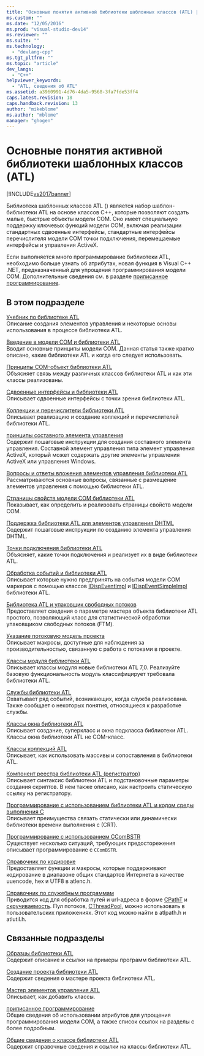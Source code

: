 ```yaml
---
title: "Основные понятия активной библиотеки шаблонных классов (ATL) | Microsoft Docs"
ms.custom: ""
ms.date: "12/05/2016"
ms.prod: "visual-studio-dev14"
ms.reviewer: ""
ms.suite: ""
ms.technology: 
  - "devlang-cpp"
ms.tgt_pltfrm: ""
ms.topic: "article"
dev_langs: 
  - "C++"
helpviewer_keywords: 
  - "ATL, сведения об ATL"
ms.assetid: a3960991-4d76-4da5-9568-3fa7fde53ff4
caps.latest.revision: 18
caps.handback.revision: 13
author: "mikeblome"
ms.author: "mblome"
manager: "ghogen"
---
```

# Основные понятия активной библиотеки шаблонных классов (ATL)
[!INCLUDE[vs2017banner](../assembler/inline/includes/vs2017banner.md)]

Библиотека шаблонных классов ATL \(\) является набор шаблон\- библиотеки ATL на основе классов C\+\+, которые позволяют создать малые, быстрые объекты модели COM.  Оно имеет специальную поддержку ключевых функций модели COM, включая реализации стандартных сдвоенные интерфейсы, стандартные интерфейсы перечислителя модели COM точки подключения, перемещаемые интерфейсы и управления ActiveX.  
  
 Если выполняется много программирование библиотеки ATL, необходимо больше узнать об атрибутах, новая функция в Visual C\+\+ .NET, предназначенный для упрощения программирования модели COM.  Дополнительные сведения см. в разделе [приписанное программирование](../windows/attributed-programming-concepts.md).  
  
## В этом подразделе  
 [Учебник по библиотеке ATL](../Topic/Active%20Template%20Library%20\(ATL\)%20Tutorial.md)  
 Описание создания элементов управления и некоторые основы использования в процессе библиотеки ATL.  
  
 [Введение в модели COM и библиотеки ATL](../atl/introduction-to-com-and-atl.md)  
 Вводит основные принципы модели COM.  Данная статья также кратко описано, какие библиотеки ATL и когда его следует использовать.  
  
 [Принципы COM\-объект библиотеки ATL](../atl/fundamentals-of-atl-com-objects.md)  
 Объясняет связь между различных классов библиотеки ATL и как эти классы реализованы.  
  
 [Сдвоенные интерфейсы и библиотеки ATL](../atl/dual-interfaces-and-atl.md)  
 Описывает сдвоенные интерфейсы с точки зрения библиотеки ATL.  
  
 [Коллекции и перечислители библиотеки ATL](../atl/atl-collections-and-enumerators.md)  
 Описывает реализацию и создание коллекций и перечислителей библиотеки ATL.  
  
 [принципы составного элемента управления](../Topic/ATL%20Composite%20Control%20Fundamentals.md)  
 Содержит пошаговые инструкции для создания составного элемента управления.  Составной элемент управления типа элемент управления ActiveX, который может содержать другие элементы управления ActiveX или управления Windows.  
  
 [Вопросы и ответы вложения элементов управления библиотеки ATL](../atl/atl-control-containment-faq.md)  
 Рассматриваются основные вопросы, связанные с размещение элементов управления с помощью библиотеки ATL.  
  
 [Страницы свойств модели COM библиотеки ATL](../atl/atl-com-property-pages.md)  
 Показывает, как определить и реализовать страницы свойств модели COM.  
  
 [Поддержка библиотеки ATL для элементов управления DHTML](../atl/atl-support-for-dhtml-controls.md)  
 Содержит пошаговые инструкции по созданию элемента управления DHTML.  
  
 [Точки подключения библиотеки ATL](../atl/atl-connection-points.md)  
 Объясняет, какие точки подключения и реализует их в виде библиотеки ATL.  
  
 [Обработка событий и библиотеки ATL](../Topic/Event%20Handling%20and%20ATL.md)  
 Описывает которые нужно предпринять на события модели COM маркеров с помощью классов [IDispEventImpl](../atl/reference/idispeventimpl-class.md) и [IDispEventSimpleImpl](../atl/reference/idispeventsimpleimpl-class.md) библиотеки ATL.  
  
 [Библиотека ATL и упаковщик свободных потоков](../Topic/ATL%20and%20the%20Free%20Threaded%20Marshaler.md)  
 Предоставляет сведения о параметре мастера объекта библиотеки ATL простого, позволяющий класс для статистической обработки упаковщиком свободных потоков \(FTM\).  
  
 [Указание потоковую модель проекта](../atl/specifying-the-threading-model-for-a-project-atl.md)  
 Описывает макросы, доступные для наблюдения за производительностью, связанную с работа с потоками в проекте.  
  
 [Классы модуля библиотеки ATL](../Topic/ATL%20Module%20Classes.md)  
 Описывает классы модуля новые библиотеки ATL 7,0.  Реализуйте базовую функциональность модуль классифицирует требовала библиотеки ATL.  
  
 [Службы библиотеки ATL](../atl/atl-services.md)  
 Охватывает ряд событий, возникающих, когда служба реализована.  Также сообщает о некоторых понятия, относящиеся к разработке службы.  
  
 [Классы окна библиотеки ATL](../Topic/ATL%20Window%20Classes.md)  
 Описывает создание, суперкласс и окна подкласса библиотеки ATL.  Классы окна библиотеки ATL не COM\-класс.  
  
 [Классы коллекций ATL](../atl/atl-collection-classes.md)  
 Описывает, как использовать массивы и сопоставления в библиотеки ATL.  
  
 [Компонент реестра библиотеки ATL \(регистратор\)](../atl/atl-registry-component-registrar.md)  
 Описывает синтаксис библиотеки ATL и подстановочные параметры создания скриптов.  В нем также описано, как настроить статическую ссылку на регистратору.  
  
 [Программирование с использованием библиотеки ATL и кодом среды выполнения C](../atl/programming-with-atl-and-c-run-time-code.md)  
 Описывает преимущества связать статически или динамически библиотеки времени выполнения c \(CRT\).  
  
 [Программирование с использованием CComBSTR](../atl/programming-with-ccombstr-atl.md)  
 Существует несколько ситуаций, требующих предосторежения описывает программирование с `CComBSTR`.  
  
 [Справочник по кодировке](../Topic/ATL%20Encoding%20Reference.md)  
 Предоставляет функции и макросы, которые поддерживают кодирование в диапазоне общих стандартов Интернета в качестве uuencode, hex и UTF8 в atlenc.h.  
  
 [Справочник по служебным программам](../Topic/ATL%20Utilities%20Reference.md)  
 Приводится код для обработка путей и url\-адреса в форме [CPathT](../atl/reference/cpatht-class.md) и [скручиваемость](../atl/reference/curl-class.md).  Пул потоков, [CThreadPool](../Topic/CThreadPool%20Class.md), можно использовать в пользовательских приложениях.  Этот код можно найти в atlpath.h и atlutil.h.  
  
## Связанные подразделы  
 [Образцы библиотеки ATL](../top/visual-cpp-samples.md)  
 Содержит описание и ссылки на примеры программ библиотеки ATL.  
  
 [Создание проекта библиотеки ATL](../atl/reference/creating-an-atl-project.md)  
 Содержит сведения о мастере проекта библиотеки ATL.  
  
 [Мастер элементов управления ATL](../atl/reference/atl-control-wizard.md)  
 Описывает, как добавить классы.  
  
 [приписанное программирование](../windows/attributed-programming-concepts.md)  
 Общие сведения об использовании атрибутов для упрощения программирования модели COM, а также список ссылок на разделы с более подробным.  
  
 [Общие сведения о классе библиотеки ATL](../atl/atl-class-overview.md)  
 Содержит справочные сведения и ссылки на классы библиотеки ATL.